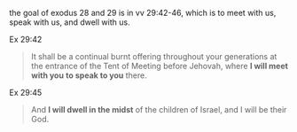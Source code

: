 the goal of exodus 28 and 29 is in vv 29:42-46,
which is to meet with us, speak with us, and
dwell with us.

Ex 29:42
> It shall be a continual burnt offering throughout your generations at the entrance of the Tent of Meeting before Jehovah, where **I will meet with you** **to speak to you** there.

Ex 29:45
> And **I will dwell in the midst** of the children of Israel, and I will be their God.
